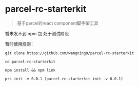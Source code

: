 # parcel-rc-starterkit

> 基于parcel的react component脚手架工具


暂未发不到 npm 包  处于测试阶段

暂时使用规则：

```
git clone https://github.com/wangning0/parcel-rc-starterkit

cd parcel-rc-starterkit

npm install && npm link

prs init -v 0.0.1 (parcel-rc-starterkit init -v 0.0.1) 
```